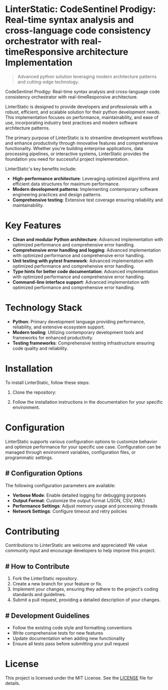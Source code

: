 <!-- fallback_LinterStatic_20250804233001_36945 -->

# LinterStatic: CodeSentinel Prodigy: Real-time syntax analysis and cross-language code consistency orchestrator with real-timeResponsive architecture Implementation
> Advanced python solution leveraging modern architecture patterns and cutting-edge technology.

CodeSentinel Prodigy: Real-time syntax analysis and cross-language code consistency orchestrator with real-timeResponsive architecture.

LinterStatic is designed to provide developers and professionals with a robust, efficient, and scalable solution for their python development needs. This implementation focuses on performance, maintainability, and ease of use, incorporating industry best practices and modern software architecture patterns.

The primary purpose of LinterStatic is to streamline development workflows and enhance productivity through innovative features and comprehensive functionality. Whether you're building enterprise applications, data processing pipelines, or interactive systems, LinterStatic provides the foundation you need for successful project implementation.

LinterStatic's key benefits include:

* **High-performance architecture**: Leveraging optimized algorithms and efficient data structures for maximum performance.
* **Modern development patterns**: Implementing contemporary software engineering practices and design patterns.
* **Comprehensive testing**: Extensive test coverage ensuring reliability and maintainability.

# Key Features

* **Clean and modular Python architecture**: Advanced implementation with optimized performance and comprehensive error handling.
* **Comprehensive error handling and logging**: Advanced implementation with optimized performance and comprehensive error handling.
* **Unit testing with pytest framework**: Advanced implementation with optimized performance and comprehensive error handling.
* **Type hints for better code documentation**: Advanced implementation with optimized performance and comprehensive error handling.
* **Command-line interface support**: Advanced implementation with optimized performance and comprehensive error handling.

# Technology Stack

* **Python**: Primary development language providing performance, reliability, and extensive ecosystem support.
* **Modern tooling**: Utilizing contemporary development tools and frameworks for enhanced productivity.
* **Testing frameworks**: Comprehensive testing infrastructure ensuring code quality and reliability.

# Installation

To install LinterStatic, follow these steps:

1. Clone the repository:


2. Follow the installation instructions in the documentation for your specific environment.

# Configuration

LinterStatic supports various configuration options to customize behavior and optimize performance for your specific use case. Configuration can be managed through environment variables, configuration files, or programmatic settings.

## # Configuration Options

The following configuration parameters are available:

* **Verbose Mode**: Enable detailed logging for debugging purposes
* **Output Format**: Customize the output format (JSON, CSV, XML)
* **Performance Settings**: Adjust memory usage and processing threads
* **Network Settings**: Configure timeout and retry policies

# Contributing

Contributions to LinterStatic are welcome and appreciated! We value community input and encourage developers to help improve this project.

## # How to Contribute

1. Fork the LinterStatic repository.
2. Create a new branch for your feature or fix.
3. Implement your changes, ensuring they adhere to the project's coding standards and guidelines.
4. Submit a pull request, providing a detailed description of your changes.

## # Development Guidelines

* Follow the existing code style and formatting conventions
* Write comprehensive tests for new features
* Update documentation when adding new functionality
* Ensure all tests pass before submitting your pull request

# License

This project is licensed under the MIT License. See the [LICENSE](https://github.com/coralnws/LinterStatic/blob/main/LICENSE) file for details.
